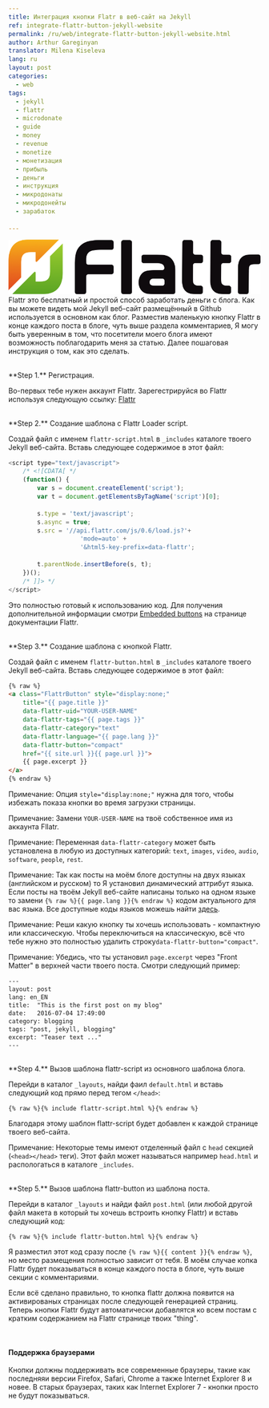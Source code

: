 ```yaml
---
title: Интеграция кнопки Flatr в веб-сайт на Jekyll
ref: integrate-flattr-button-jekyll-website
permalink: /ru/web/integrate-flattr-button-jekyll-website.html
author: Arthur Gareginyan
translator: Milena Kiseleva
lang: ru
layout: post
categories:
  - web
tags:
  - jekyll
  - flattr
  - microdonate
  - guide
  - money
  - revenue
  - monetize
  - монетизация
  - прибыль
  - деньги
  - инструкция
  - микродонаты
  - микродонейты
  - зарабаток

---
```


![thumb](/images/thumbnail/flattr-logo.png)
Flattr это бесплатный и простой способ заработать деньги с блога. Как вы можете видеть мой Jekyll веб-сайт размещённый в Github используется в основном как блог. Разместив маленькую кнопку Flattr в конце каждого поста в блоге, чуть выше раздела комментариев, Я могу быть уверенным в том, что посетители моего блога имеют возможность поблагодарить меня за статью. Далее пошаговая инструкция о том, как это сделать.


<br>
**Step 1.** Регистрация.

Во-первых тебе нужен аккаунт Flattr. Зарегестрируйся во Flattr используя следующую ссылку: [Flattr](https://flattr.com/signup)


<br>
**Step 2.** Создание шаблона с Flattr Loader script.

Создай файл с именем `flattr-script.html` в `_includes` каталоге твоего Jekyll веб-сайта. Вставь следующее содержимое в этот файл:

```javascript
<script type="text/javascript">
    /* <![CDATA[ */
    (function() {
        var s = document.createElement('script');
        var t = document.getElementsByTagName('script')[0];

        s.type = 'text/javascript';
        s.async = true;
        s.src = '//api.flattr.com/js/0.6/load.js?'+
                    'mode=auto' +
                    '&html5-key-prefix=data-flattr';

        t.parentNode.insertBefore(s, t);
    })();
    /* ]]> */
</script>
```

Это полностью готовый к использованию код. Для получения дополнительной информации смотри [Embedded buttons](http://developers.flattr.net/button/) на странице документации Flattr.


<br>
**Step 3.** Создание шаблона с кнопкой Flattr.

Создай файл с именем `flattr-button.html` в `_includes` каталоге твоего Jekyll веб-сайта. Вставь следующее содержимое в этот файл:

```html
{% raw %}
<a class="FlattrButton" style="display:none;"
    title="{{ page.title }}"
    data-flattr-uid="YOUR-USER-NAME"
    data-flattr-tags="{{ page.tags }}"
    data-flattr-category="text"
    data-flattr-language="{{ page.lang }}"
    data-flattr-button="compact"
    href="{{ site.url }}{{ page.url }}">
    {{ page.excerpt }}
</a>
{% endraw %}
```

Примечание: Опция `style="display:none;"` нужна для того, чтобы избежать показа кнопки во время загрузки страницы.

Примечание: Замени `YOUR-USER-NAME` на твоё собственное имя из аккаунта Fllatr.

Примечание: Переменная `data-flattr-category` может быть установлена в любую из доступных категорий: `text`, `images`, `video`, `audio`, `software`, `people`, `rest`.

Примечание: Так как посты на моём блоге доступны на двух языках (английском и русском) то Я установил динамический аттрибут языка. Если посты на твоём Jekyll веб-сайте написаны только на одном языке то замени `{% raw %}{{ page.lang }}{% endraw %}` кодом актуального для вас языка. Все доступные коды языков можешь найти [здесь](https://api.flattr.com/rest/v2/languages.txt).

Примечание: Реши какую кнопку ты хочешь использовать - компактную или классическую. Чтобы переключиться на классическую, всё что тебе нужно это полностью удалить строку`data-flattr-button="compact"`.

Примечание: Убедись, что ты установил `page.excerpt` через "Front Matter" в верхней части твоего поста. Смотри следующий пример:

```
---
layout: post
lang: en_EN
title:  "This is the first post on my blog"
date:   2016-07-04 17:49:00
category: blogging
tags: "post, jekyll, blogging"
excerpt: "Teaser text ..."
---
```

<br>
**Step 4.** Вызов шаблона flattr-script из основного шаблона блога.

Перейди в каталог `_layouts`, найди фаил `default.html` и вставь следующий код прямо перед тегом `</head>`:

```
{% raw %}{% include flattr-script.html %}{% endraw %}
```

Благодаря этому шаблон flattr-script будет добавлен к каждой странице твоего веб-сайта.

Примечание: Некоторые темы имеют отделенный файл с `head` секцией (`<head></head>` теги). Этот файл может называться например `head.html` и распологаться в каталоге `_includes`.

<br>
**Step 5.** Вызов шаблона flattr-button из шаблона поста.

Перейди в каталог `_layouts` и найди файл `post.html` (или любой другой файл макета в который ты хочешь встроить кнопку Flattr) и вставь следующий код:

```
{% raw %}{% include flattr-button.html %}{% endraw %}
```

Я разместил этот код сразу после `{% raw %}{{ content }}{% endraw %}`, но место размещения полностью зависит от тебя. В моём случае копка Flattr будет показываться в конце каждого поста в блоге, чуть выше секции с комментариями.

Если всё сделано правильно, то кнопка flattr должна появится на активированых страницах после следующей генерацией страниц. Теперь кнопки Flattr будут автоматически добавлятся ко всем постам с кратким содержанием на Flattr странице твоих "thing".


<br>

#### Поддержка браузерами

Кнопки должны поддерживать все современные браузеры, такие как последняяи версии Firefox, Safari, Chrome а также Internet Explorer 8 и новее. В старых браузерах, таких как Internet Explorer 7 - кнопки просто не будут показываться.
